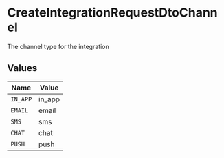 # CreateIntegrationRequestDtoChannel

The channel type for the integration


## Values

| Name     | Value    |
| -------- | -------- |
| `IN_APP` | in_app   |
| `EMAIL`  | email    |
| `SMS`    | sms      |
| `CHAT`   | chat     |
| `PUSH`   | push     |